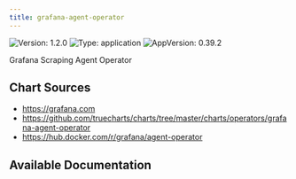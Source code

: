 ```yaml
---
title: grafana-agent-operator
---
```


![Version: 1.2.0](https://img.shields.io/badge/Version-1.2.0-informational?style=flat-square) ![Type: application](https://img.shields.io/badge/Type-application-informational?style=flat-square) ![AppVersion: 0.39.2](https://img.shields.io/badge/AppVersion-0.39.2-informational?style=flat-square)

Grafana Scraping Agent Operator

## Chart Sources

- https://grafana.com
- https://github.com/truecharts/charts/tree/master/charts/operators/grafana-agent-operator
- https://hub.docker.com/r/grafana/agent-operator

## Available Documentation

